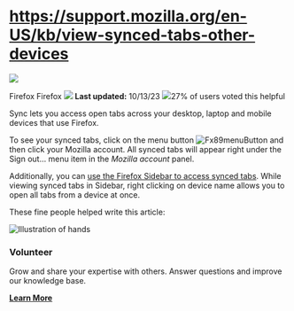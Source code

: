 # https://support.mozilla.org/en-US/kb/view-synced-tabs-other-devices

[![](https://assets-prod.sumo.prod.webservices.mozgcp.net/media/uploads/products/2020-04-14-08-36-13-8dda6f.png)](https://support.mozilla.org/en-US/products/firefox "Firefox")

Firefox Firefox ![](https://assets-prod.sumo.prod.webservices.mozgcp.net/static/pencil.e33c563f24c4f989.svg) **Last updated:** 10/13/23 ![](https://assets-prod.sumo.prod.webservices.mozgcp.net/static/thumbs-up.2cbd5d41625a84a7.svg)27% of users voted this helpful

Sync lets you access open tabs across your desktop, laptop and mobile devices that use Firefox.

To see your synced tabs, click on the menu button ![Fx89menuButton](https://assets-prod.sumo.prod.webservices.mozgcp.net/media/uploads/gallery/images/2021-05-15-11-18-38-e5b736.png) and then click your Mozilla account. All synced tabs will appear right under the Sign out… menu item in the _Mozilla account_ panel.

Additionally, you can [use the Firefox Sidebar to access synced tabs](https://support.mozilla.org/en-US/kb/use-firefox-sidebar-access-bookmarks-history-synced). While viewing synced tabs in Sidebar, right clicking on device name allows you to open all tabs from a device at once.

These fine people helped write this article:

![Illustration of hands](https://assets-prod.sumo.prod.webservices.mozgcp.net/static/volunteer.a3be8d331849774b.png)

### Volunteer

Grow and share your expertise with others. Answer questions and improve our knowledge base.

**[Learn More](https://support.mozilla.org/en-US/contribute)**